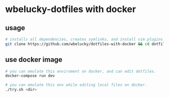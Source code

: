 # wbelucky-dotfiles with docker

## usage

```bash
# installs all dependencies, creates symlinks, and install vim plugins
git clone https://github.com/wbelucky/dotfiles-with-docker && cd dotfiles-with-docker && install.sh
```

## use docker image

```bash
# you can emulate this enviroment on docker, and can edit dotfiles.
docker-compose run dev
```

```bash
# you can emulate this env while editing local files on docker.
./try.sh <dir>
```
